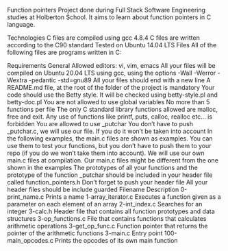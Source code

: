 Function pointers
Project done during Full Stack Software Engineering studies at Holberton School. It aims to learn about function pointers in C language.

Technologies
C files are compiled using gcc 4.8.4
C files are written according to the C90 standard
Tested on Ubuntu 14.04 LTS
Files
All of the following files are programs written in C:


Requirements
General
Allowed editors: vi, vim, emacs
All your files will be compiled on Ubuntu 20.04 LTS using gcc, using the options -Wall -Werror -Wextra -pedantic -std=gnu89
All your files should end with a new line
A README.md file, at the root of the folder of the project is mandatory
Your code should use the Betty style. It will be checked using betty-style.pl and betty-doc.pl
You are not allowed to use global variables
No more than 5 functions per file
The only C standard library functions allowed are malloc, free and exit. Any use of functions like printf, puts, calloc, realloc etc… is forbidden
You are allowed to use _putchar
You don’t have to push _putchar.c, we will use our file. If you do it won’t be taken into account
In the following examples, the main.c files are shown as examples. You can use them to test your functions, but you don’t have to push them to your repo (if you do we won’t take them into account). We will use our own main.c files at compilation. Our main.c files might be different from the one shown in the examples
The prototypes of all your functions and the prototype of the function _putchar should be included in your header file called function_pointers.h
Don’t forget to push your header file
All your header files should be include guarded
Filename	Description
0-print_name.c	Prints a name
1-array_iterator.c	Executes a function given as a parameter on each element of an array
2-int_index.c	Searches for an integer
3-calc.h	Header file that contains all function prototypes and data structures
3-op_functions.c	File that contains functions that calculates arithmetic operations
3-get_op_func.c	Function pointer that returns the pointer of the arithmetic functions
3-main.c	Entry point
100-main_opcodes.c	Prints the opcodes of its own main function
